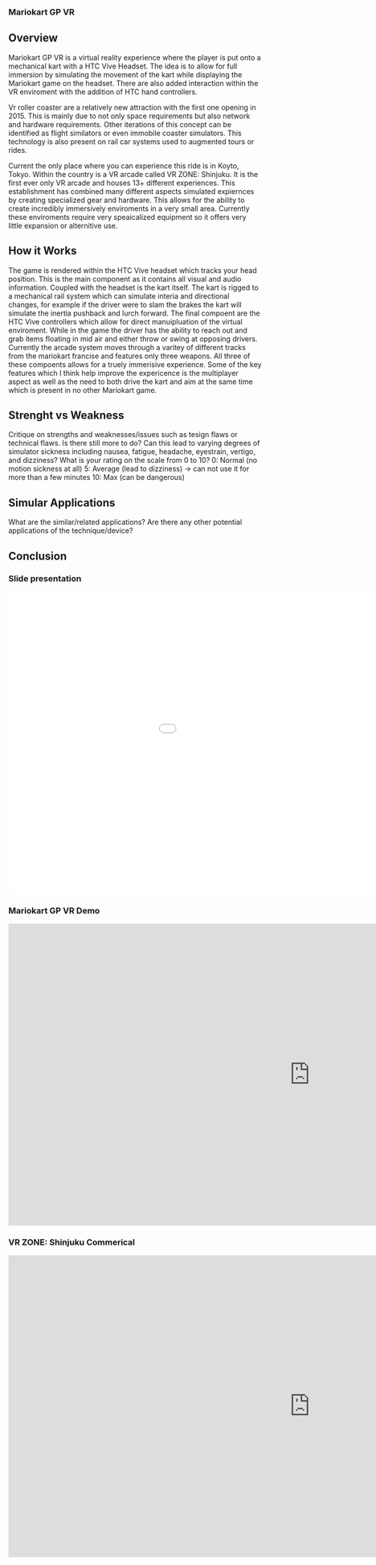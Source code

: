 ### Mariokart GP VR

## Overview

  Mariokart GP VR is a virtual reality experience where the player is put onto a mechanical kart with a HTC Vive Headset. The idea is to allow for full immersion by simulating the movement of the kart while displaying the Mariokart game on the headset. There are also added interaction within the VR enviroment with the addition of HTC hand controllers.

  Vr roller coaster are a relatively new attraction with the first one opening in 2015. This is mainly due to not only space requirements but also network and hardware requirements. Other iterations of this concept can be identified as flight similators or even immobile coaster simulators. This technology is also present on rail car systems used to augmented tours or rides.

  Current the only place where you can experience this ride is in Koyto, Tokyo. Within the country is a VR arcade called VR ZONE: Shinjuku. It is the first ever only VR arcade and houses 13+ different experiences. This establishment has combined many different aspects simulated expiernces by creating specialized gear and hardware. This allows for the ability to create incredibly immersively enviroments in a very small area. Currently these enviroments require very speaicalized equipment so it offers very little expansion or alternitive use.

## How it Works

  The game is rendered within the HTC Vive headset which tracks your head position. This is the main component as it contains all visual and audio information. Coupled with the headset is the kart itself. The kart is rigged to a mechanical rail system which can simulate interia and directional changes, for example if the driver were to slam the brakes the kart will simulate the inertia pushback and lurch forward. The final compoent are the HTC Vive controllers which allow for direct manuipluation of the virtual enviroment. While in the game the driver has the ability to reach out and grab items floating in mid air and either throw or swing at opposing drivers. Currently the arcade system moves through a varitey of different tracks from the mariokart francise and features only three weapons. 
  All three of these compoents allows for a truely immerisive experience. Some of the key features which I think help improve the expericence is the multiplayer aspect as well as the need to both drive the kart and aim at the same time which is present in no other Mariokart game. 
 
## Strenght vs Weakness
Critique on strengths and weaknesses/issues such as tesign flaws or technical flaws. Is there still more to do?
Can this lead to varying degrees of simulator sickness including nausea, fatigue, headache, eyestrain, vertigo, and dizziness? What is your rating on the scale from 0 to 10?
0: Normal (no motion sickness at all)
5: Average (lead to dizziness) -> can not use it for more than a few minutes
10: Max (can be dangerous)

## Simular Applications
What are the similar/related applications?
Are there any other potential applications of the technique/device?

## Conclusion


### Slide presentation
<iframe src="//slides.com/thomas245166/student-choice-presentation/embed" width="1200" height="600" scrolling="no" frameborder="0" webkitallowfullscreen mozallowfullscreen allowfullscreen></iframe>

### Mariokart GP VR Demo
<iframe width="1200" height="600" src="https://www.youtube.com/embed/NQHUomtWDxI?start=76" frameborder="0" allow="autoplay; encrypted-media" allowfullscreen></iframe>

### VR ZONE: Shinjuku Commerical
<iframe width="1200" height="600" src="https://www.youtube.com/embed/PRv9GaEyFIc" frameborder="0" allow="autoplay; encrypted-media" allowfullscreen></iframe>


